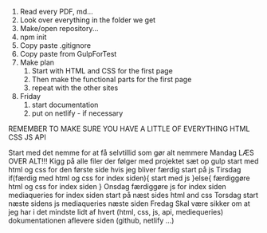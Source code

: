 1. Read every PDF, md...
2. Look over everything in the folder we get
3. Make/open repository...
4. npm init
5. Copy paste .gitignore
6. Copy paste from GulpForTest
7. Make plan
    1. Start with HTML and CSS for the first page
    2. Then make the functional parts for the first page
    3. repeat with the other sites
8. Friday
    1. start documentation
    2. put on netlify - if necessary
    
REMEMBER TO MAKE SURE YOU HAVE A LITTLE OF EVERYTHING
    HTML
    CSS
    JS
    API

Start med det nemme for at få selvtillid som gør alt nemmere
Mandag
    LÆS OVER ALT!!!
    Kigg på alle filer der følger med projektet
    sæt op gulp
    start med html og css for den første side
    hvis jeg bliver færdig start på js
Tirsdag
    if(færdig med html og css for index siden){
        start med js
    }else{
        færdiggøre html og css for index siden
    }
Onsdag
    færdiggøre js for index siden
    mediaqueries for index siden
    start på næst sides html and css
Torsdag
    start næste sidens js
    mediaqueries næste siden
Fredag
    Skal være sikker om at jeg har i det mindste lidt af hvert (html, css, js, api, mediequeries)
    dokumentationen
    aflevere siden (github, netlify ...)
